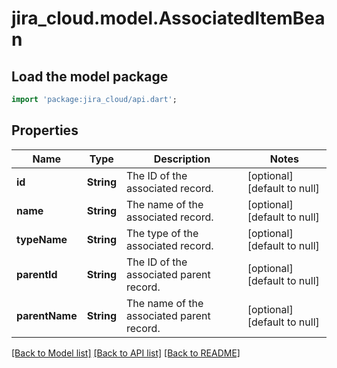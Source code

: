 # jira_cloud.model.AssociatedItemBean

## Load the model package
```dart
import 'package:jira_cloud/api.dart';
```

## Properties
Name | Type | Description | Notes
------------ | ------------- | ------------- | -------------
**id** | **String** | The ID of the associated record. | [optional] [default to null]
**name** | **String** | The name of the associated record. | [optional] [default to null]
**typeName** | **String** | The type of the associated record. | [optional] [default to null]
**parentId** | **String** | The ID of the associated parent record. | [optional] [default to null]
**parentName** | **String** | The name of the associated parent record. | [optional] [default to null]

[[Back to Model list]](../README.md#documentation-for-models) [[Back to API list]](../README.md#documentation-for-api-endpoints) [[Back to README]](../README.md)


